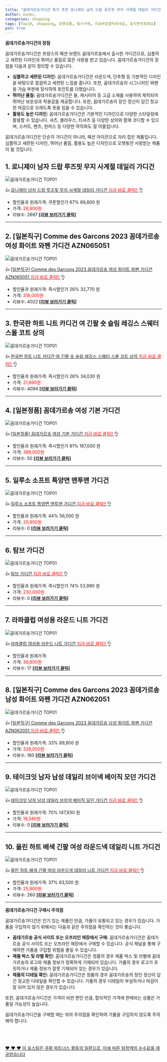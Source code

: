 ```yaml
---
title: "꼼데가르송가디건 특가 추천 로니제이 남자 드랍 루즈핏 무지 사계절 데일리 가디건 비교 장점"
author: eunmi.
categories: shopping
tags: [Top10, shopping, 유행상품, 필수구매, 지금바로클릭하세요, 놓치면후회해요]
pin: true
---
```

**꼼데가르송가디건의 장점**

꼼데가르송가디건은 프랑스의 패션 브랜드 꼼데가르송에서 출시한 가디건으로, 심플하고 세련된 디자인과 뛰어난 품질로 많은 사랑을 받고 있습니다. 꼼데가르송가디건의 장점을 다음과 같이 정리할 수 있습니다.

* **심플하고 세련된 디자인:** 꼼데가르송가디건은 라운드넥, 단추형 등 기본적인 디자인을 바탕으로 깔끔하고 세련된 느낌을 줍니다. 또한, 꼼데가르송의 시그니처인 와펜을 가슴 부분에 장식하여 포인트를 더했습니다.
* **뛰어난 품질:** 꼼데가르송가디건은 울, 캐시미어 등 고급 소재를 사용하여 제작되어 뛰어난 보온성과 착용감을 제공합니다. 또한, 꼼데가르송의 장인 정신이 담긴 정교한 마감으로 오래도록 옷을 입을 수 있습니다.
* **활용도 높은 디자인:** 꼼데가르송가디건은 기본적인 디자인으로 다양한 스타일링에 활용할 수 있습니다. 셔츠, 블라우스, 티셔츠 등 다양한 상의와 함께 코디할 수 있으며, 스커트, 팬츠, 원피스 등 다양한 하의와도 잘 어울립니다.

꼼데가르송가디건은 단순히 가디건이 아니라, 패션 아이콘으로 자리 잡은 제품입니다. 심플하고 세련된 디자인, 뛰어난 품질, 활용도 높은 디자인으로 오랫동안 사랑받는 제품이 될 것입니다.

   

## 1. 로니제이 남자 드랍 루즈핏 무지 사계절 데일리 가디건

![꼼데가르송가디건 TOP01](https://thumbnail6.coupangcdn.com/thumbnails/remote/230x230ex/image/vendor_inventory/9733/51d229cc2f014d6fede622fd7f7279a1484e217a7583a330a35c70572a10.jpg)


👍 [로니제이 남자 드랍 루즈핏 무지 사계절 데일리 가디건 <font color=red> 지금 바로 클릭!! </font> ](https://link.coupang.com/re/AFFSDP?lptag=AF3617701&subid=GithubCoopas&pageKey=6357894446&traceid=V0-153&itemId=13407772696&vendorItemId=86491772040) 👌 


- 할인율과 원래가격: 쿠폰할인가 67%  69,800   원
- 가격: <span style='color:red'>28,900원</span>
- 리뷰수: 2697  [**[리뷰 보러가기 클릭]**](https://link.coupang.com/re/AFFSDP?lptag=AF3617701&subid=GithubCoopas&pageKey=6357894446&traceid=V0-153&itemId=13407772696&vendorItemId=86491772040)

---


   

## 2. [일본직구] Comme des Garcons 2023 꼼데가르송 여성 화이트 와펜 가디건 AZN065051

![꼼데가르송가디건 TOP01](https://thumbnail7.coupangcdn.com/thumbnails/remote/230x230ex/image/vendor_inventory/cc73/7152f887197d18404876db6999951ba53df62788332eb4ca300138c31b23.jpg)


👍 [[일본직구] Comme des Garcons 2023 꼼데가르송 여성 화이트 와펜 가디건 AZN065051 <font color=red> 지금 바로 클릭!! </font> ](https://link.coupang.com/re/AFFSDP?lptag=AF3617701&subid=GithubCoopas&pageKey=6133547490&traceid=V0-153&itemId=11713253054&vendorItemId=71982720044) 👌 


- 할인율과 원래가격: 즉시할인가 26%  32,770   원
- 가격: <span style='color:red'>318,000원</span>
- 리뷰수: 4022  [**[리뷰 보러가기 클릭]**](https://link.coupang.com/re/AFFSDP?lptag=AF3617701&subid=GithubCoopas&pageKey=6133547490&traceid=V0-153&itemId=11713253054&vendorItemId=71982720044)

---


   

## 3. 한국판 하트 니트 카디건 여 긴팔 숏 슬림 레깅스 스웨터 스몰 코트 상의

![꼼데가르송가디건 TOP01](https://thumbnail9.coupangcdn.com/thumbnails/remote/230x230ex/image/vendor_inventory/b2ae/0f6d6d01ffdad462724c2e540c463380af4e5d3f78417c727d54ac08e12e.jpg)


👍 [한국판 하트 니트 카디건 여 긴팔 숏 슬림 레깅스 스웨터 스몰 코트 상의 <font color=red> 지금 바로 클릭!! </font> ](https://link.coupang.com/re/AFFSDP?lptag=AF3617701&subid=GithubCoopas&pageKey=7527453815&traceid=V0-153&itemId=19756475567&vendorItemId=86876561037) 👌 


- 할인율과 원래가격: 즉시할인가 26%  34,030   원
- 가격: <span style='color:red'>21,690원</span>
- 리뷰수: 4094  [**[리뷰 보러가기 클릭]**](https://link.coupang.com/re/AFFSDP?lptag=AF3617701&subid=GithubCoopas&pageKey=7527453815&traceid=V0-153&itemId=19756475567&vendorItemId=86876561037)

---


   

## 4. [일본정품] 꼼데가르송 여성 기본 가디건

![꼼데가르송가디건 TOP01](https://thumbnail9.coupangcdn.com/thumbnails/remote/230x230ex/image/vendor_inventory/736b/6bbf26b73365b484cbe0a8451ceaa390304bccfc2cc3acc33e59ed2de30a.png)


👍 [[일본정품] 꼼데가르송 여성 기본 가디건 <font color=red> 지금 바로 클릭!! </font> ](https://link.coupang.com/re/AFFSDP?lptag=AF3617701&subid=GithubCoopas&pageKey=302931849&traceid=V0-153&itemId=952725377&vendorItemId=5347926114) 👌 


- 할인율과 원래가격: 즉시할인가 81%  167,000   원
- 가격: <span style='color:red'>389,000원</span>
- 리뷰수: 50  [**[리뷰 보러가기 클릭]**](https://link.coupang.com/re/AFFSDP?lptag=AF3617701&subid=GithubCoopas&pageKey=302931849&traceid=V0-153&itemId=952725377&vendorItemId=5347926114)

---


   

## 5. 일루소 소프트 특양면 맨투맨 가디건

![꼼데가르송가디건 TOP01](https://thumbnail9.coupangcdn.com/thumbnails/remote/230x230ex/image/vendor_inventory/e6e8/9d723c85d11035c9d7eb2f6f066a0ba9c67e3aab8ce9d2c35e32588cd1f1.jpg)


👍 [일루소 소프트 특양면 맨투맨 가디건 <font color=red> 지금 바로 클릭!! </font> ](https://link.coupang.com/re/AFFSDP?lptag=AF3617701&subid=GithubCoopas&pageKey=6285674093&traceid=V0-153&itemId=12927079574&vendorItemId=80199760685) 👌 


- 할인율과 원래가격: 44%  56,000   원
- 가격: <span style='color:red'>20,800원</span>
- 리뷰수: 0  [**[리뷰 보러가기 클릭]**](https://link.coupang.com/re/AFFSDP?lptag=AF3617701&subid=GithubCoopas&pageKey=6285674093&traceid=V0-153&itemId=12927079574&vendorItemId=80199760685)

---


   

## 6. 탐브 가디건

![꼼데가르송가디건 TOP01](https://thumbnail8.coupangcdn.com/thumbnails/remote/230x230ex/image/vendor_inventory/699d/7b3fb355f9962575515ee191dff5bbcf756cd2bbe0eb27dc5707acd31664.png)


👍 [탐브 가디건 <font color=red> 지금 바로 클릭!! </font> ](https://link.coupang.com/re/AFFSDP?lptag=AF3617701&subid=GithubCoopas&pageKey=7670578347&traceid=V0-153&itemId=20461014916&vendorItemId=87540704034) 👌 


- 할인율과 원래가격: 즉시할인가 74%  53,990   원
- 가격: <span style='color:red'>230,000원</span>
- 리뷰수: 0  [**[리뷰 보러가기 클릭]**](https://link.coupang.com/re/AFFSDP?lptag=AF3617701&subid=GithubCoopas&pageKey=7670578347&traceid=V0-153&itemId=20461014916&vendorItemId=87540704034)

---


   

## 7. 라파클럽 여성용 라운드 니트 가디건

![꼼데가르송가디건 TOP01](https://thumbnail8.coupangcdn.com/thumbnails/remote/230x230ex/image/vendor_inventory/8a1b/1c18751d9bc01dd4c80d87ba4a9988cf1b1889574c24b428bcfad6d4caa5.jpg)


👍 [라파클럽 여성용 라운드 니트 가디건 <font color=red> 지금 바로 클릭!! </font> ](https://link.coupang.com/re/AFFSDP?lptag=AF3617701&subid=GithubCoopas&pageKey=6810084686&traceid=V0-153&itemId=16107100606&vendorItemId=83304605359) 👌 


- 할인율과 원래가격: 
- 가격: <span style='color:red'>36,800원</span>
- 리뷰수: 17  [**[리뷰 보러가기 클릭]**](https://link.coupang.com/re/AFFSDP?lptag=AF3617701&subid=GithubCoopas&pageKey=6810084686&traceid=V0-153&itemId=16107100606&vendorItemId=83304605359)

---


   

## 8. [일본직구] Comme des Garcons 2023 꼼데가르송 남성 화이트 와펜 가디건 AZN062051

![꼼데가르송가디건 TOP01](https://thumbnail7.coupangcdn.com/thumbnails/remote/230x230ex/image/vendor_inventory/aa4c/8ccc099dddece9f88f1339e51b213a07ed2681f8214efa30a248113298de.jpg)


👍 [[일본직구] Comme des Garcons 2023 꼼데가르송 남성 화이트 와펜 가디건 AZN062051 <font color=red> 지금 바로 클릭!! </font> ](https://link.coupang.com/re/AFFSDP?lptag=AF3617701&subid=GithubCoopas&pageKey=6133547466&traceid=V0-153&itemId=11713252938&vendorItemId=71982718581) 👌 


- 할인율과 원래가격: 33%  89,800   원
- 가격: <span style='color:red'>328,000원</span>
- 리뷰수: 180  [**[리뷰 보러가기 클릭]**](https://link.coupang.com/re/AFFSDP?lptag=AF3617701&subid=GithubCoopas&pageKey=6133547466&traceid=V0-153&itemId=11713252938&vendorItemId=71982718581)

---


   

## 9. 테이크잇 남자 남성 데일리 브이넥 베이직 모던 가디건

![꼼데가르송가디건 TOP01](https://thumbnail6.coupangcdn.com/thumbnails/remote/230x230ex/image/vendor_inventory/dd7a/b949b0da4491ce35a2b59563236dc393a0b53170ec478ddfc1934b72e7f8.jpg)


👍 [테이크잇 남자 남성 데일리 브이넥 베이직 모던 가디건 <font color=red> 지금 바로 클릭!! </font> ](https://link.coupang.com/re/AFFSDP?lptag=AF3617701&subid=GithubCoopas&pageKey=6723872447&traceid=V0-153&itemId=15644909575&vendorItemId=87413190901) 👌 


- 할인율과 원래가격: 70%  147,930   원
- 가격: <span style='color:red'>19,580원</span>
- 리뷰수: 0  [**[리뷰 보러가기 클릭]**](https://link.coupang.com/re/AFFSDP?lptag=AF3617701&subid=GithubCoopas&pageKey=6723872447&traceid=V0-153&itemId=15644909575&vendorItemId=87413190901)

---


   

## 10. 올린 하트 배색 긴팔 여성 라운드넥 데일리 니트 가디건

![꼼데가르송가디건 TOP01](https://thumbnail6.coupangcdn.com/thumbnails/remote/230x230ex/image/vendor_inventory/a636/c542fca9454332b1a3575c416ad0428b3ce9196c5cb3b4fc385de7994e6c.jpg)


👍 [올린 하트 배색 긴팔 여성 라운드넥 데일리 니트 가디건 <font color=red> 지금 바로 클릭!! </font> ](https://link.coupang.com/re/AFFSDP?lptag=AF3617701&subid=GithubCoopas&pageKey=7581948867&traceid=V0-153&itemId=20016327559&vendorItemId=87113114020) 👌 


- 할인율과 원래가격: 37%  63,500   원
- 가격: <span style='color:red'>25,900원</span>
- 리뷰수: 260  [**[리뷰 보러가기 클릭]**](https://link.coupang.com/re/AFFSDP?lptag=AF3617701&subid=GithubCoopas&pageKey=7581948867&traceid=V0-153&itemId=20016327559&vendorItemId=87113114020)

---
**꼼데가르송가디건 구매시 주의점**

꼼데가르송가디건은 인기 있는 제품인 만큼, 가품이 유통되고 있는 경우가 있습니다. 가품을 구입하지 않기 위해서는 다음과 같은 주의점을 확인하는 것이 좋습니다.

* **꼼데가르송 공식 사이트 또는 오프라인 매장에서 구매:** 꼼데가르송가디건은 꼼데가르송 공식 사이트 또는 오프라인 매장에서 구매할 수 있습니다. 공식 채널을 통해 구매하면 가품을 구입할 위험을 줄일 수 있습니다.
* **제품 박스 및 라벨 확인:** 꼼데가르송가디건은 정품의 경우 제품 박스 및 라벨에 꼼데가르송의 로고와 제품 정보가 정확하게 기재되어 있습니다. 가품의 경우 로고가 흐릿하거나 제품 정보가 잘못 기재되어 있는 경우가 있습니다.
* **제품의 디테일 확인:** 꼼데가르송가디건은 정품의 경우 꼼데가르송의 장인 정신이 담긴 정교한 디테일을 확인할 수 있습니다. 가품의 경우 디테일이 부실하거나 마감이 잘 되어 있지 않은 경우가 있습니다.

또한, 꼼데가르송가디건은 가격이 비싼 편인 만큼, 합리적인 가격에 판매되는 상품은 가품일 가능성이 높습니다.

꼼데가르송가디건을 구매할 때는 위의 주의점을 확인하여 가품을 구입하지 않도록 주의해야 합니다.<br><br><br><br><br> [ ❤ ❤ ❤ 이 포스팅은 쿠팡 파트너스 활동의 일환으로, 이에 따른 일정액의 수수료를 제공받습니다](https://link.coupang.com/a/bcEFyh)